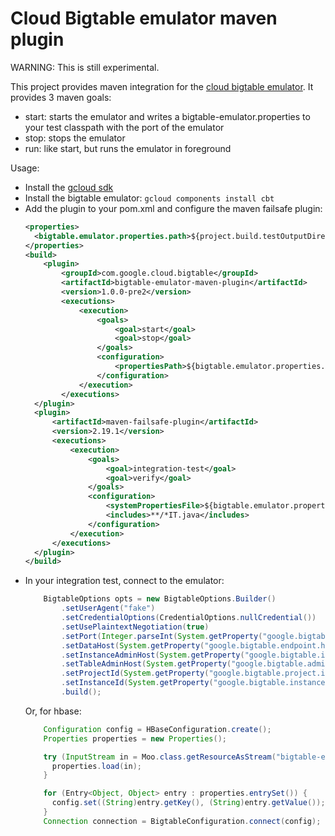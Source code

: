 # Cloud Bigtable emulator maven plugin

WARNING: This is still experimental.

This project provides maven integration for the [cloud bigtable emulator](https://cloud.google.com/bigtable/docs/emulator).
It provides 3 maven goals:

* start: starts the emulator and writes a bigtable-emulator.properties to your test classpath with the port of the emulator
* stop: stops the emulator
* run: like start, but runs the emulator in foreground


Usage:

- Install the [gcloud sdk](https://cloud.google.com/sdk/downloads)
- Install the bigtable emulator:
  ```gcloud components install cbt```
- Add the plugin to your pom.xml and configure the maven failsafe plugin:
  ```xml
  <properties>
    <bigtable.emulator.properties.path>${project.build.testOutputDirectory}/bigtable-emulator.properties</bigtable.emulator.properties.path>
  </properties>
  <build>
      <plugin>
          <groupId>com.google.cloud.bigtable</groupId>
          <artifactId>bigtable-emulator-maven-plugin</artifactId>
          <version>1.0.0-pre2</version>
          <executions>
              <execution>
                  <goals>
                      <goal>start</goal>
                      <goal>stop</goal>
                  </goals>
                  <configuration>
                      <propertiesPath>${bigtable.emulator.properties.path}</propertiesPath>
                  </configuration>
              </execution>
          </executions>
    </plugin>
    <plugin>
        <artifactId>maven-failsafe-plugin</artifactId>
        <version>2.19.1</version>
        <executions>
            <execution>
                <goals>
                    <goal>integration-test</goal>
                    <goal>verify</goal>
                </goals>
                <configuration>
                    <systemPropertiesFile>${bigtable.emulator.properties.path}</systemPropertiesFile>
                    <includes>**/*IT.java</includes>
                </configuration>
            </execution>
        </executions>
    </plugin>
  </build>
  ```
- In your integration test, connect to the emulator:
  ```java
      BigtableOptions opts = new BigtableOptions.Builder()
          .setUserAgent("fake")
          .setCredentialOptions(CredentialOptions.nullCredential())
          .setUsePlaintextNegotiation(true)
          .setPort(Integer.parseInt(System.getProperty("google.bigtable.endpoint.port")))
          .setDataHost(System.getProperty("google.bigtable.endpoint.host"))
          .setInstanceAdminHost(System.getProperty("google.bigtable.instance.admin.endpoint.host"))
          .setTableAdminHost(System.getProperty("google.bigtable.admin.endpoint.host"))
          .setProjectId(System.getProperty("google.bigtable.project.id"))
          .setInstanceId(System.getProperty("google.bigtable.instance.id"))
          .build();
  ```
  Or, for hbase:
  ```java
      Configuration config = HBaseConfiguration.create();
      Properties properties = new Properties();

      try (InputStream in = Moo.class.getResourceAsStream("bigtable-emulator.properties")) {
        properties.load(in);
      }

      for (Entry<Object, Object> entry : properties.entrySet()) {
        config.set((String)entry.getKey(), (String)entry.getValue());
      }
      Connection connection = BigtableConfiguration.connect(config);
   ```
